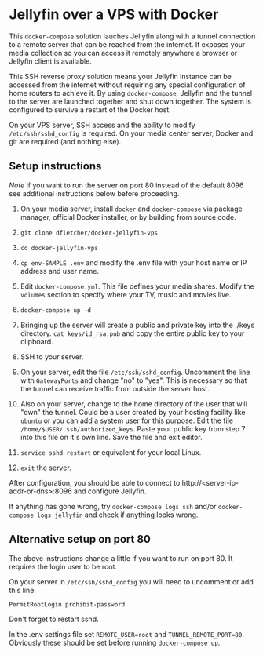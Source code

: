 # Jellyfin over a VPS with Docker

This `docker-compose` solution lauches Jellyfin along with a tunnel connection to a remote server that can be reached from the internet. It exposes your media collection so you can access it remotely anywhere a browser or Jellyfin client is available.

This SSH reverse proxy solution means your Jellyfin instance can be accessed from the internet without requiring any special configuration of home routers to achieve it. By using `docker-compose`, Jellyfin and the tunnel to the server are launched together and shut down together. The system is configured to survive a restart of the Docker host.

On your VPS server, SSH access and the ability to modify `/etc/ssh/sshd_config` is required. On your media center server, Docker and git are required (and nothing else).

## Setup instructions

*Note* if you want to run the server on port 80 instead of the default 8096 see additional instructions below before proceeding.

1. On your media server, install `docker` and `docker-compose` via package manager, official Docker installer, or by building from source code.

1. `git clone dfletcher/docker-jellyfin-vps`

1. `cd docker-jellyfin-vps`

1. `cp env-SAMPLE .env` and modify the .env file with your host name or IP address and user name.

1. Edit `docker-compose.yml`. This file defines your media shares. Modify the `volumes` section to specify where your TV, music and movies live.

1. `docker-compose up -d`

1. Bringing up the server will create a public and private key into the ./keys directory. `cat keys/id_rsa.pub` and copy the entire public key to your clipboard.

1. SSH to your server.

1. On your server, edit the file `/etc/ssh/sshd_config`. Uncomment the line with `GatewayPorts` and change "no" to "yes". This is necessary so that the tunnel can receive traffic from outside the server host. 

1. Also on your server, change to the home directory of the user that will "own" the tunnel. Could be a user created by your hosting facility like `ubuntu` or you can add a system user for this purpose. Edit the file `/home/$USER/.ssh/authorized_keys`. Paste your public key from step 7 into this file on it's own line. Save the file and exit editor.

1. `service sshd restart` or equivalent for your local Linux.

1. `exit` the server.

After configuration, you should be able to connect to http://\<server-ip-addr-or-dns\>:8096 and configure Jellyfin.

If anything has gone wrong, try `docker-compose logs ssh` and/or `docker-compose logs jellyfin` and check if anything looks wrong.

## Alternative setup on port 80

The above instructions change a little if you want to run on port 80. It requires the login user to be root.

On your server in `/etc/ssh/sshd_config` you will need to uncomment or add this line:

    PermitRootLogin prohibit-password

Don't forget to restart sshd.

In the .env settings file set `REMOTE_USER=root` and `TUNNEL_REMOTE_PORT=80`. Obviously these should be set before running `docker-compose up`.
